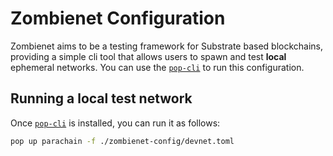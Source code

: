 # Zombienet Configuration

Zombienet aims to be a testing framework for Substrate based blockchains, providing a simple cli tool that allows users to spawn and test **local** ephemeral networks. You can use the [`pop-cli`](https://github.com/r0gue-io/pop-cli?tab=readme-ov-file#install) to run this configuration.

## Running a local test network

Once [`pop-cli`](https://github.com/r0gue-io/pop-cli?tab=readme-ov-file#install) is installed, you can run it as follows:
```sh
pop up parachain -f ./zombienet-config/devnet.toml
```